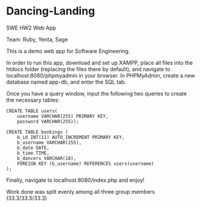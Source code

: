 # Dancing-Landing
SWE HW2 Web App 

Team: Ruby, Yenta, Sage

This is a demo web app for Software Engineering.

In order to run this app, download and set up XAMPP, place all files into the htdocs folder (replacing the files there by default), and navigate to localhost:8080/phpmyadmin in your browser. In PHPMyAdmin, create a new database named app-db, and enter the SQL tab.

Once you have a query window, input the following two queries to create the necessary tables:
```
CREATE TABLE users(
	username VARCHAR(255) PRIMARY KEY,
	password VARCHAR(255));

CREATE TABLE bookings (
    b_id INT(11) AUTO_INCREMENT PRIMARY KEY,
    b_username VARCHAR(255),
    b_date DATE,
    b_time TIME,
    b_dancers VARCHAR(18),
    FOREIGN KEY (b_username) REFERENCES users(username) 
);
```
Finally, navigate to localhost:8080/index.php and enjoy!

Work done was split evenly among all three group members (33.3/33.3/33.3)
 
